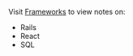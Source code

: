 Visit [Frameworks](https://schitresh.github.io/frameworks) to view notes on:

-   Rails
-   React
-   SQL
